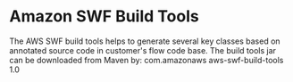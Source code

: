 # Amazon SWF Build Tools

The AWS SWF build tools helps to generate several key classes based on annotated source code in customer's flow code base. The build tools jar can be downloaded from Maven by:
    <dependency>
       <groupId>com.amazonaws</groupId>
       <artifactId>aws-swf-build-tools</artifactId>
       <version>1.0</version>
    </dependency>
